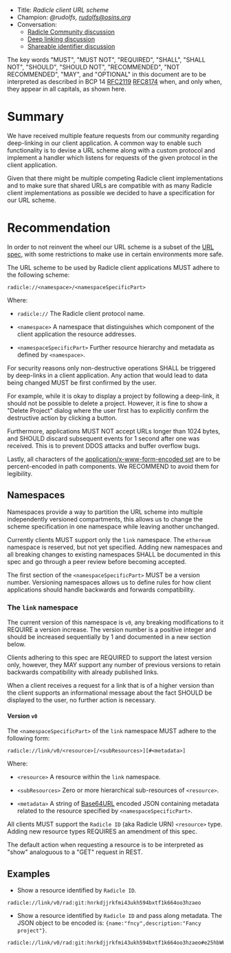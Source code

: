 * Title: *Radicle client URL scheme*
* Champion: *@rudolfs, rudolfs@osins.org*
* Conversation:
  * [Radicle Community discussion][community]
  * [Deep linking discussion][deeplink]
  * [Shareable identifier discussion][shareable]


The key words "MUST", "MUST NOT", "REQUIRED", "SHALL", "SHALL NOT", "SHOULD",
"SHOULD NOT", "RECOMMENDED", "NOT RECOMMENDED", "MAY", and "OPTIONAL" in this
document are to be interpreted as described in BCP 14 [RFC2119][rfc2119]
[RFC8174][rfc8174] when, and only when, they appear in all capitals, as shown
here.


# Summary

We have received multiple feature requests from our community regarding
deep-linking in our client application. A common way to enable such
functionality is to devise a URL scheme along with a custom protocol and
implement a handler which listens for requests of the given protocol in the
client application.

Given that there might be multiple competing Radicle client implementations and
to make sure that shared URLs are compatible with as many Radicle client
implementations as possible we decided to have a specification for our URL
scheme.


# Recommendation

In order to not reinvent the wheel our URL scheme is a subset of the
[URL spec][urlspec], with some restrictions to make use in certain
environments more safe.

The URL scheme to be used by Radicle client applications MUST adhere to the
following scheme:

    radicle://<namespace>/<namespaceSpecificPart>

Where:

- `radicle://`
  The Radicle client protocol name.

- `<namespace>`
  A namespace that distinguishes which component of the client
  application the resource addresses.

- `<namespaceSpecificPart>`
  Further resource hierarchy and metadata as defined by `<namespace>`.

For security reasons only non-destructive operations SHALL be triggered by
deep-links in a client application. Any action that would lead to data being
changed MUST be first confirmed by the user.

For example, while it is okay to display a project by following a deep-link,
it should not be possible to delete a project. However, it is fine to show a
"Delete Project" dialog where the user first has to explicitly confirm the
destructive action by clicking a button.

Furthermore, applications MUST NOT accept URLs longer than 1024 bytes, and
SHOULD discard subsequent events for 1 second after one was received. This is
to prevent DDOS attacks and buffer overflow bugs.

Lastly, all characters of the [application/x-www-form-encoded set][percent] are
to be percent-encoded in path components. We RECOMMEND to avoid them for
legibility.


## Namespaces

Namespaces provide a way to partition the URL scheme into multiple
independently versioned compartments, this allows us to change the scheme
specification in one namespace while leaving another unchanged.

Currently clients MUST support only the `link` namespace. The `ethereum`
namespace is reserved, but not yet specified. Adding new namespaces and all
breaking changes to existing namespaces SHALL be documented in this spec and go
through a peer review before becoming accepted.

The first section of the `<namespaceSpecificPart>` MUST be a version number.
Versioning namespaces allows us to define rules for how client applications
should handle backwards and forwards compatibility.


### The `link` namespace

The current version of this namespace is `v0`, any breaking modifications to it
REQUIRE a version increase. The version number is a positive integer and should
be increased sequentially by 1 and documented in a new section below.

Clients adhering to this spec are REQUIRED to support the latest version only,
however, they MAY support any number of previous versions to retain backwards
compatibility with already published links.

When a client receives a request for a link that is of a  higher version than
the client supports an informational message about the fact SHOULD be displayed
to the user, no further action is necessary.


#### Version `v0`

The `<namespaceSpecificPart>` of the `link` namespace MUST adhere to the
following form:

    radicle://link/v0/<resource>[/<subResources>][#<metadata>]

Where:

- `<resource>`
  A resource within the `link` namespace.

- `<subResources>`
  Zero or more hierarchical sub-resources of `<resource>`.

- `<metadata>`
  A string of [Base64URL][rfc4648] encoded JSON containing metadata related to
  the resource specified by `<namespaceSpecificPart>`.

All clients MUST support the `Radicle ID` (aka Radicle URN) `<resource>` type.
Adding new resource types REQUIRES an amendment of this spec.

The default action when requesting a resource is to be interpreted as "show"
analoguous to a "GET" request in REST.


## Examples

- Show a resource identified by `Radicle ID`.

```
radicle://link/v0/rad:git:hnrkdjjrkfmi43ukh594bxtf1k664oo3hzaeo
```

- Show a resource identified by `Radicle ID` and pass along metadata. The JSON
  object to be encoded is: `{name:"fncy",description:"Fancy project"}`.

```
radicle://link/v0/rad:git:hnrkdjjrkfmi43ukh594bxtf1k664oo3hzaeo#e25hbWU6ImZuY3kiLGRlc2NyaXB0aW9uOiJGYW5jeSBwcm9qZWN0In0
```


[community]: https://radicle.community/t/opening-upstream-via-links-on-the-web/1856
[deeplink]: https://github.com/radicle-dev/radicle-upstream/issues/1512
[percent]: https://url.spec.whatwg.org/#application-x-www-form-urlencoded-percent-encode-set
[rfc2119]: https://tools.ietf.org/html/rfc2119
[rfc4648]: https://tools.ietf.org/html/rfc4648#section-5
[rfc8174]: https://tools.ietf.org/html/rfc8174
[shareable]: https://github.com/radicle-dev/radicle-upstream/issues/840
[urlspec]: https://url.spec.whatwg.org
